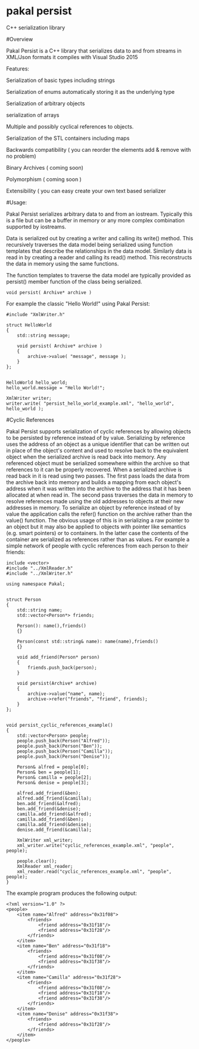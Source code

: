 # pakal persist
C++ serialization library

#Overview

Pakal Persist is  a C++ library that serializes data to and from streams in XML/Json formats
it compiles with Visual Studio 2015

Features:

Serialization of basic types including strings

Serialization of enums automatically storing it as the underlying type

Serialization of arbitrary objects

serialization of arrays

Multiple and possibly cyclical references to objects.

Serialization of the STL containers including maps

Backwards compatibility ( you can reorder the elements add & remove with no problem)

Binary Archives ( coming soon)

Polymorphism ( coming soon )

Extensibility ( you can easy create your own text based serializer


#Usage:


Pakal Persist serializes arbitrary data to and from an iostream. Typically this is a file but can be a buffer in memory or any more complex combination supported by iostreams.

Data is serialized out by creating a writer and calling its write() method. This recursively traverses the data model being serialized using function templates that describe the relationships in the data model.
Similarly data is read in by creating a reader and calling its read() method. This reconstructs the data in memory using the same functions.

The function templates to traverse the data model are typically provided as persist() member function of the class being serialized.

	void persist( Archive* archive )
	
For example the classic "Hello World!" using Pakal Persist:


	#include "XmlWriter.h"

	struct HelloWorld
	{
		std::string message;
		
		void persist( Archive* archive )
		{
			archive->value( "message", message );
		}
	};


	HelloWorld hello_world;
	hello_world.message = "Hello World!";

	XmlWriter writer;
	writer.write( "persist_hello_world_example.xml", "hello_world", hello_world );
	
	
	
#Cyclic References

Pakal Persist supports serialization of cyclic references by allowing objects to be persisted by reference instead of by value.
Serializing by reference uses the address of an object as a unique identifier that can be written out in place of the object's content and used to resolve back to the equivalent object when the serialized archive is read back into memory. Any referenced object must be serialized somewhere within the archive so that references to it can be properly recovered.
When a serialized archive is read back in it is read using two passes. The first pass loads the data from the archive back into memory and builds a mapping from each object's address when it was written into the archive to the address that it has been allocated at when read in. The second pass traverses the data in memory to resolve references made using the old addresses to objects at their new addresses in memory.
To serialize an object by reference instead of by value the application calls the refer() function on the archive rather than the value() function. The obvious usage of this is in serializing a raw pointer to an object but it may also be applied to objects with pointer like semantics (e.g. smart pointers) or to containers. In the latter case the contents of the container are serialized as references rather than as values.
For example a simple network of people with cyclic references from each person to their friends:

	include <vector>
	#include "../XmlReader.h"
	#include "../XmlWriter.h"

	using namespace Pakal;


	struct Person
	{
		std::string name;
		std::vector<Person*> friends;

		Person(): name(),friends()
		{}

		Person(const std::string& name): name(name),friends()
		{}

		void add_friend(Person* person)
		{
			friends.push_back(person);
		}

		void persist(Archive* archive)
		{
			archive->value("name", name);
			archive->refer("friends", "friend", friends);
		}
	};


	void persist_cyclic_references_example()
	{
		std::vector<Person> people;
		people.push_back(Person("Alfred"));
		people.push_back(Person("Ben"));
		people.push_back(Person("Camilla"));
		people.push_back(Person("Denise"));

		Person& alfred = people[0];
		Person& ben = people[1];
		Person& camilla = people[2];
		Person& denise = people[3];

		alfred.add_friend(&ben);
		alfred.add_friend(&camilla);
		ben.add_friend(&alfred);
		ben.add_friend(&denise);
		camilla.add_friend(&alfred);
		camilla.add_friend(&ben);
		camilla.add_friend(&denise);
		denise.add_friend(&camilla);

		XmlWriter xml_writer;
		xml_writer.write("cyclic_references_example.xml", "people", people);

		people.clear();
		XmlReader xml_reader;
		xml_reader.read("cyclic_references_example.xml", "people", people);
	}
	
The example program produces the following output:	

	<?xml version="1.0" ?>
	<people>
		<item name="Alfred" address="0x31f08">
			<friends>
				<friend address="0x31f18"/>
				<friend address="0x31f28"/>
			</friends>
		</item>
		<item name="Ben" address="0x31f18">
			<friends>
				<friend address="0x31f08"/>
				<friend address="0x31f38"/>
			</friends>
		</item>
		<item name="Camilla" address="0x31f28">
			<friends>
				<friend address="0x31f08"/>
				<friend address="0x31f18"/>
				<friend address="0x31f38"/>
			</friends>
		</item>
		<item name="Denise" address="0x31f38">
			<friends>
				<friend address="0x31f28"/>
			</friends>
		</item>
	</people>